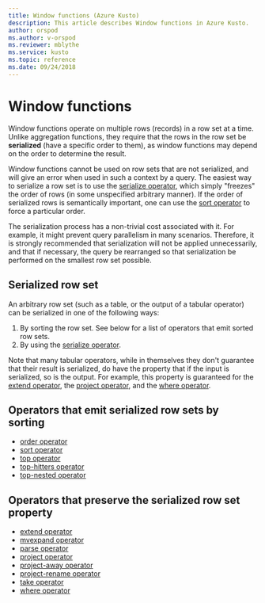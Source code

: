 ```yaml
---
title: Window functions (Azure Kusto)
description: This article describes Window functions in Azure Kusto.
author: orspod
ms.author: v-orspod
ms.reviewer: mblythe
ms.service: kusto
ms.topic: reference
ms.date: 09/24/2018
---
```

# Window functions

Window functions operate on multiple rows (records) in a row set at a time.
Unlike aggregation functions, they require that the rows in the row set
be **serialized** (have a specific order to them), as window functions may depend
on the order to determine the result.

Window functions cannot be used on row sets that are not serialized, and will give
an error when used in such a context by a query. The easiest way to serialize
a row set is to use the [serialize operator](./serializeoperator.md),
which simply "freezes" the order of rows (in some unspecified arbitrary manner).
If the order of serialized rows is semantically important, one can use the
[sort operator](./sortoperator.md) to force a particular order.

The serialization process has a non-trivial cost associated with it. For example,
it might prevent query parallelism in many scenarios. Therefore,
it is strongly recommended that serialization will not be applied unnecessarily,
and that if necessary, the query be rearranged so that serialization be performed
on the smallest row set possible.

## Serialized row set

An arbitrary row set (such as a table, or the output of a tabular operator) can
be serialized in one of the following ways:

1. By sorting the row set. See below for a list of operators that emit sorted
   row sets.
2. By using the [serialize operator](./serializeoperator.md).

Note that many tabular operators, while in themselves they don't guarantee that
their result is serialized, do have the property that if the input is serialized, so
is the output. For example, this property is guaranteed for the [extend operator](./extendoperator.md),
the [project operator](./projectoperator.md), and the
[where operator](./whereoperator.md).

## Operators that emit serialized row sets by sorting

* [order operator](./orderoperator.md)
* [sort operator](./sortoperator.md)
* [top operator](./topoperator.md)
* [top-hitters operator](./tophittersoperator.md)
* [top-nested operator](./topnestedoperator.md)

## Operators that preserve the serialized row set property

* [extend operator](./extendoperator.md)
* [mvexpand operator](./mvexpandoperator.md)
* [parse operator](./parseoperator.md)
* [project operator](./projectoperator.md)
* [project-away operator](./projectawayoperator.md)
* [project-rename operator](./projectrenameoperator.md)
* [take operator](./takeoperator.md)
* [where operator](./whereoperator.md)